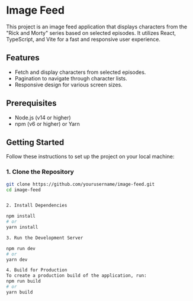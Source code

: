 # Image Feed

This project is an image feed application that displays characters from the "Rick and Morty" series based on selected episodes. It utilizes React, TypeScript, and Vite for a fast and responsive user experience.

## Features

- Fetch and display characters from selected episodes.
- Pagination to navigate through character lists.
- Responsive design for various screen sizes.

## Prerequisites

- Node.js (v14 or higher)
- npm (v6 or higher) or Yarn

## Getting Started

Follow these instructions to set up the project on your local machine:

### 1. Clone the Repository

```bash
git clone https://github.com/yourusername/image-feed.git
cd image-feed


2. Install Dependencies

npm install
# or
yarn install

3. Run the Development Server

npm run dev
# or
yarn dev

4. Build for Production
To create a production build of the application, run:
npm run build
# or
yarn build


